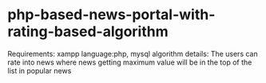 # php-based-news-portal-with-rating-based-algorithm
Requirements: xampp
language:php, mysql
algorithm details: The users can rate into news where news getting maximum value will be in the top of the list in popular news
